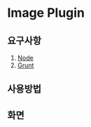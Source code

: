 # Image Plugin

## 요구사항
1. [Node](https://nodejs.org/en/)
2. [Grunt](http://gruntjs.com/)

## 사용방법

## 화면
